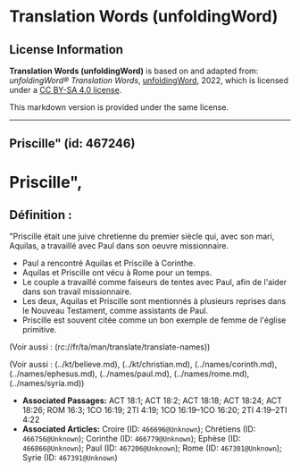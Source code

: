 # Translation Words (unfoldingWord)

## License Information

**Translation Words (unfoldingWord)** is based on and adapted from: _unfoldingWord® Translation Words_, [unfoldingWord](https://unfoldingword.org/utw), 2022, which is licensed under a [CC BY-SA 4.0 license](https://creativecommons.org/licenses/by-sa/4.0/legalcode.en).

This markdown version is provided under the same license.



--------------------------------

## Priscille&quot; (id: 467246)

Priscille",
===========

Définition :
------------

"Priscille était une juive chretienne du premier siècle qui, avec son mari, Aquilas, a travaillé avec Paul dans son oeuvre missionnaire.

* Paul a rencontré Aquilas et Priscille à Corinthe.
* Aquilas et Priscille ont vécu à Rome pour un temps.
* Le couple a travaillé comme faiseurs de tentes avec Paul, afin de l'aider dans son travail missionnaire.
* Les deux, Aquilas et Priscille sont mentionnés à plusieurs reprises dans le Nouveau Testament, comme assistants de Paul.
* Priscille est souvent citée comme un bon exemple de femme de l'église primitive.

(Voir aussi : (rc://fr/ta/man/translate/translate\-names))

(Voir aussi : (../kt/believe.md), (../kt/christian.md), (../names/corinth.md), (../names/ephesus.md), (../names/paul.md), (../names/rome.md), (../names/syria.md))

* **Associated Passages:** ACT 18:1; ACT 18:2; ACT 18:18; ACT 18:24; ACT 18:26; ROM 16:3; 1CO 16:19; 2TI 4:19; 1CO 16:19–1CO 16:20; 2TI 4:19–2TI 4:22
* **Associated Articles:** Croire (ID: `466696@Unknown`); Chrétiens (ID: `466756@Unknown`); Corinthe  (ID: `466779@Unknown`); Ephèse (ID: `466866@Unknown`); Paul (ID: `467206@Unknown`); Rome (ID: `467301@Unknown`); Syrie (ID: `467391@Unknown`)

